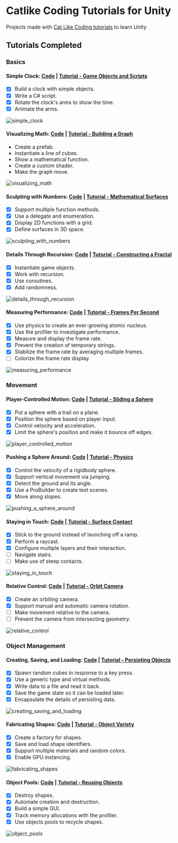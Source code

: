 # Catlike Coding Tutorials for Unity
Projects made with [Cat Like Coding tutorials](https://catlikecoding.com/unity/tutorials/) to learn Unity

## Tutorials Completed

### Basics

#### Simple Clock: [Code](Simple%20Clock) | [Tutorial - Game Objects and Scripts](https://catlikecoding.com/unity/tutorials/basics/game-objects-and-scripts/)

- [X] Build a clock with simple objects.
- [X] Write a C# script.
- [X] Rotate the clock's arms to show the time.
- [X] Animate the arms.

![simple_clock](images/simple_clock.gif)

#### Visualizing Math: [Code](Visualizing%20Math) | [Tutorial - Building a Graph](https://catlikecoding.com/unity/tutorials/basics/building-a-graph/)

- Create a prefab.
- Instantiate a line of cubes.
- Show a mathematical function.
- Create a custom shader.
- Make the graph move.

![visualizing_math](images/visualizing_math.gif)

#### Sculpting with Numbers: [Code](Sculpting%20with%20Numbers) | [Tutorial - Mathematical Surfaces](https://catlikecoding.com/unity/tutorials/basics/mathematical-surfaces/)

- [X] Support multiple function methods.
- [X] Use a delegate and enumeration.
- [X] Display 2D functions with a grid.
- [X] Define surfaces in 3D space.

![sculpting_with_numbers](images/sculpting_with_numbers.gif)

#### Details Through Recursion: [Code](Details%20Through%20Recursion) | [Tutorial - Constructing a Fractal](https://catlikecoding.com/unity/tutorials/constructing-a-fractal/)

- [X] Instantiate game objects.
- [X] Work with recursion.
- [X] Use coroutines.
- [X] Add randomness.

![details_through_recursion](images/details_through_recursion.gif)

#### Measuring Performance: [Code](Measuring%20Performance) | [Tutorial - Frames Per Second](https://catlikecoding.com/unity/tutorials/frames-per-second/)

- [X] Use physics to create an ever-growing atomic nucleus.
- [X] Use the profiler to investigate performance.
- [X] Measure and display the frame rate.
- [X] Prevent the creation of temporary strings.
- [X] Stabilize the frame rate by averaging multiple frames.
- [ ] Colorize the frame rate display.

![measuring_performance](images/measuring_performance.gif)

### Movement 

#### Player-Controlled Motion: [Code](Player-Controlled%20Motion) | [Tutorial - Sliding a Sphere](https://catlikecoding.com/unity/tutorials/movement/sliding-a-sphere/)

- [X] Put a sphere with a trail on a plane.
- [X] Position the sphere based on player input.
- [X] Control velocity and acceleration.
- [X] Limit the sphere's position and make it bounce off edges.

![player_controlled_motion](images/player_controlled_motion.gif)

#### Pushing a Sphere Around: [Code](Pushing%20a%20Sphere%20Around) | [Tutorial - Physics](https://catlikecoding.com/unity/tutorials/movement/physics/)

- [X] Control the velocity of a rigidbody sphere.
- [X] Support vertical movement via jumping.
- [X] Detect the ground and its angle.
- [X] Use a ProBuilder to create test scenes.
- [X] Move along slopes.

![pushing_a_sphere_around](images/pushing_a_sphere_around.gif)

#### Staying in Touch: [Code](Staying%20in%20Touch) | [Tutorial - Surface Contact](https://catlikecoding.com/unity/tutorials/movement/surface-contact/)

- [X] Stick to the ground instead of launching off a ramp.
- [X] Perform a raycast.
- [X] Configure multiple layers and their interaction.
- [ ] Navigate stairs.
- [ ] Make use of steep contacts.

![staying_in_touch](images/staying_in_touch.gif)

#### Relative Control: [Code](Relative%20Control) | [Tutorial - Orbit Camera](https://catlikecoding.com/unity/tutorials/movement/orbit-camera/)

- [X] Create an orbiting camera.
- [X] Support manual and automatic camera rotation.
- [ ] Make movement relative to the camera.
- [ ] Prevent the camera from intersecting geometry.

![relative_control](images/relative_control.gif)

### Object Management

#### Creating, Saving, and Loading: [Code](Creating%2C%20Saving%2C%20and%20Loading) | [Tutorial - Persisting Objects](https://catlikecoding.com/unity/tutorials/object-management/persisting-objects/)

- [X] Spawn random cubes in response to a key press.
- [X] Use a generic type and virtual methods.
- [X] Write data to a file and read it back.
- [X] Save the game state so it can be loaded later.
- [X] Encapsulate the details of persisting data.

![creating_saving_and_loading](images/creating_saving_and_loading.gif)

#### Fabricating Shapes: [Code](Fabricating%20Shapes) | [Tutorial - Object Variety](https://catlikecoding.com/unity/tutorials/object-management/object-variety/)

- [X] Create a factory for shapes.
- [X] Save and load shape identifiers.
- [X] Support multiple materials and random colors.
- [X] Enable GPU instancing.

![fabricating_shapes](images/fabricating_shapes.gif)

#### Object Pools: [Code](Object%20Pools) | [Tutorial - Reusing Objects](https://catlikecoding.com/unity/tutorials/object-management/reusing-objects/)

- [X] Destroy shapes.
- [X] Automate creation and destruction.
- [X] Build a simple GUI.
- [X] Track memory allocations with the profiler.
- [X] Use objects pools to recycle shapes.

![object_pools](images/object_pools.gif)

